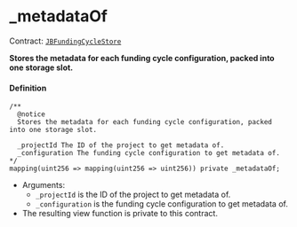 # _metadataOf

Contract: [`JBFundingCycleStore`](/dev/deprecated/v2/contracts/jbfundingcyclestore/README.md)​‌

**Stores the metadata for each funding cycle configuration, packed into one storage slot.**

#### Definition

```
/**
  @notice
  Stores the metadata for each funding cycle configuration, packed into one storage slot.

  _projectId The ID of the project to get metadata of.
  _configuration The funding cycle configuration to get metadata of.
*/
mapping(uint256 => mapping(uint256 => uint256)) private _metadataOf;
```

* Arguments:
  * `_projectId` is the ID of the project to get metadata of.
  * `_configuration` is the funding cycle configuration to get metadata of.
* The resulting view function is private to this contract.
